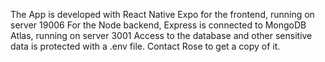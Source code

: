 The App is developed with React Native Expo for the frontend, running on server 19006
For the Node backend, Express is connected to MongoDB Atlas, running on server 3001
Access to the database and other sensitive data is protected with a .env file. Contact Rose to get a copy of it.
